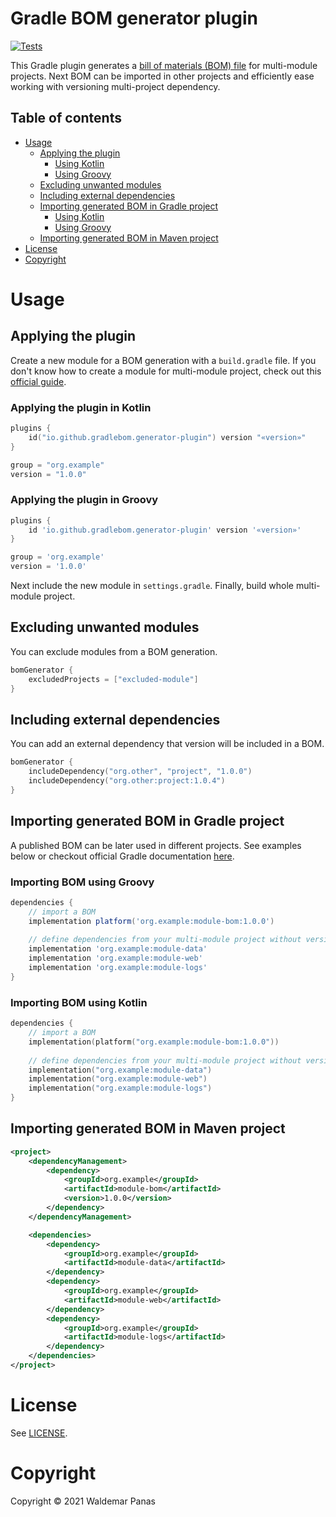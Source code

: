 # Gradle BOM generator plugin

[![Tests](https://github.com/gradle-bom/gradle-bom-generator-plugin/actions/workflows/ci.yml/badge.svg)](https://github.com/gradle-bom/gradle-bom-generator-plugin/actions/workflows/ci.yml)

This Gradle plugin generates a [bill of materials (BOM) file]
for multi-module projects. Next BOM can be imported in other projects and efficiently ease working with versioning
multi-project dependency.

## Table of contents

* [Usage](#usage)
    * [Applying the plugin](#applying-the-plugin)
      * [Using Kotlin](#applying-the-plugin-in-kotlin)
      * [Using Groovy](#applying-the-plugin-in-groovy)
    * [Excluding unwanted modules](#excluding-unwanted-modules)
    * [Including external dependencies](#including-external-dependencies)
    * [Importing generated BOM in Gradle project](#importing-generated-bom-in-gradle-project)
      * [Using Kotlin](#importing-bom-using-kotlin)
      * [Using Groovy](#importing-bom-using-groovy)
    * [Importing generated BOM in Maven project](#importing-generated-bom-in-maven-project)
* [License](#license)
* [Copyright](#copyright)

# Usage

## Applying the plugin

Create a new module for a BOM generation with a `build.gradle` file. If you don't know how to create a module for
multi-module project, check out this [official guide].

### Applying the plugin in Kotlin

```kotlin
plugins {
    id("io.github.gradlebom.generator-plugin") version "«version»"
}

group = "org.example"
version = "1.0.0"
```

### Applying the plugin in Groovy

```groovy
plugins {
    id 'io.github.gradlebom.generator-plugin' version '«version»'
}

group = 'org.example'
version = '1.0.0'
```

Next include the new module in `settings.gradle`. Finally, build whole multi-module project.

## Excluding unwanted modules

You can exclude modules from a BOM generation.

```kotlin
bomGenerator {
    excludedProjects = ["excluded-module"]
}
```

## Including external dependencies

You can add an external dependency that version will be included in a BOM.

```kotlin
bomGenerator {
    includeDependency("org.other", "project", "1.0.0")
    includeDependency("org.other:project:1.0.4")
}
```

## Importing generated BOM in Gradle project

A published BOM can be later used in different projects. See examples below
or checkout official Gradle documentation 
[here](https://docs.gradle.org/current/userguide/platforms.html#sub:bom_import).

### Importing BOM using Groovy

```groovy
dependencies {
    // import a BOM
    implementation platform('org.example:module-bom:1.0.0')
    
    // define dependencies from your multi-module project without versions
    implementation 'org.example:module-data'
    implementation 'org.example:module-web'
    implementation 'org.example:module-logs'
}
```

### Importing BOM using Kotlin

```kotlin
dependencies {
    // import a BOM
    implementation(platform("org.example:module-bom:1.0.0"))
    
    // define dependencies from your multi-module project without versions
    implementation("org.example:module-data")
    implementation("org.example:module-web")
    implementation("org.example:module-logs")
}
```

## Importing generated BOM in Maven project

```xml
<project>
    <dependencyManagement>
        <dependency>
            <groupId>org.example</groupId>
            <artifactId>module-bom</artifactId>
            <version>1.0.0</version>
        </dependency>
    </dependencyManagement>

    <dependencies>
        <dependency>
            <groupId>org.example</groupId>
            <artifactId>module-data</artifactId>
        </dependency>
        <dependency>
            <groupId>org.example</groupId>
            <artifactId>module-web</artifactId>
        </dependency>
        <dependency>
            <groupId>org.example</groupId>
            <artifactId>module-logs</artifactId>
        </dependency>
    </dependencies>
</project>
```

# License

See [LICENSE](./LICENSE).

# Copyright

Copyright © 2021 Waldemar Panas

[bill of materials (BOM) file]: https://maven.apache.org/guides/introduction/introduction-to-dependency-mechanism.html#Importing_Dependencies

[official guide]: https://docs.gradle.org/current/userguide/multi_project_builds.html#sec:creating_multi_project_builds